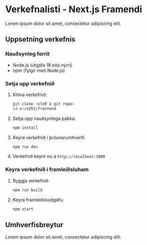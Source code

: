 # Verkefnalisti - Next.js Framendi

Lorem ipsum dolor sit amet, consectetur adipiscing elit.

## Uppsetning verkefnis

### Nauðsynleg forrit
- Node.js (útgáfa 18 eða nýrri)
- npm (fylgir með Node.js)

### Setja upp verkefnið
1. Klóna verkefnið:
   ```bash
   git clone <slóð á git repo>
   cd e:/v2h2/frontend
   ```

2. Setja upp nauðsynlega pakka:
   ```bash
   npm install
   ```

3. Keyra verkefnið í þróunarumhverfi:
   ```bash
   npm run dev
   ```

4. Verkefnið keyrir nú á `http://localhost:3000`

### Keyra verkefnið í framleiðsluham
1. Byggja verkefnið:
   ```bash
   npm run build
   ```

2. Keyra framleiðsluútgáfu:
   ```bash
   npm start
   ```

## Umhverfisbreytur

Lorem ipsum dolor sit amet, consectetur adipiscing elit:

